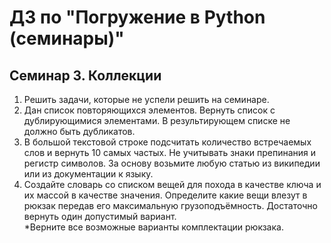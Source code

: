 # ДЗ по "Погружение в Python (семинары)"

## Семинар 3. Коллекции
1. Решить задачи, которые не успели решить на семинаре.
2. Дан список повторяющихся элементов. Вернуть список
с дублирующимися элементами. В результирующем списке
не должно быть дубликатов.
3. В большой текстовой строке подсчитать количество встречаемых
слов и вернуть 10 самых частых. Не учитывать знаки препинания
и регистр символов. За основу возьмите любую статью
из википедии или из документации к языку.
4. Создайте словарь со списком вещей для похода в качестве
ключа и их массой в качестве значения. Определите какие
вещи влезут в рюкзак передав его максимальную
грузоподъёмность. Достаточно вернуть один допустимый вариант.   
*Верните все возможные варианты комплектации рюкзака.